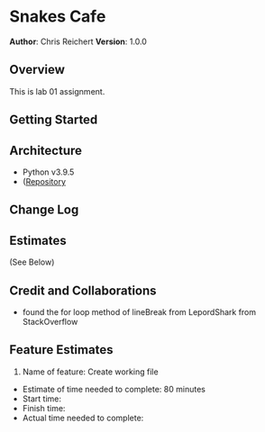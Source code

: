 # Snakes Cafe

**Author**:  Chris Reichert
**Version**: 1.0.0 


## Overview
This is lab 01 assignment.

## Getting Started

<!-- What are the steps that a user must take in order to build this app on their own machine and get it running? -->

## Architecture
* Python v3.9.5
* ([Repository](https://github.com/reichertc2/snakes-cafe)
<!-- Provide a detailed description of the application design. What technologies (languages, libraries, etc) you're using, and any other relevant design information. -->

## Change Log

<!-- Use this area to document the iterative changes made to your application as each feature is successfully implemented. Use time stamps. Here's an example:

01-01-2001 4:59pm - Application now has a fully-functional express server, with a GET route for the location resource. -->

## Estimates

(See Below)


## Credit and Collaborations
* found the for loop method of lineBreak from LepordShark from StackOverflow

## Feature Estimates

1. Name of feature: Create working file
* Estimate of time needed to complete: 80 minutes
* Start time: 
* Finish time: 
* Actual time needed to complete: 
